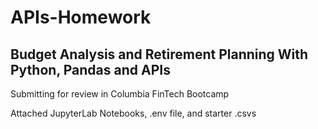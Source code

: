 # APIs-Homework
## Budget Analysis and Retirement Planning With Python, Pandas and APIs

Submitting for review in Columbia FinTech Bootcamp


Attached JupyterLab Notebooks, .env file, and starter .csvs